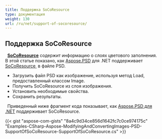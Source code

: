 ```yaml
---
title: Поддержка SoCoResource
type: документация
weight: 130
url: /ru/net/support-of-socoresource/
---
```


## **Поддержка SoCoResource**
` `[**SoCoResource**](https://reference.aspose.com/net/psd/aspose.psd.fileformats.psd.layers.layerresources/socoresource) содержит информацию о слоях цветового заполнения. В этой статье показано, как [Aspose.PSD](https://products.aspose.com/psd) для .NET поддерживает [SoCoResource ](https://reference.aspose.com/net/psd/aspose.psd.fileformats.psd.layers.layerresources/socoresource) в файле PSD. 

- Загрузить файл PSD как изображение, используя метод Load, предоставленный классом Image.
- Получить SoCoResource из слоя изображения.
- Установить необходимые свойства.
- Сохранить результаты.

` `Приведенный ниже фрагмент кода показывает, как [Aspose.PSD для .NET](https://products.aspose.com/psd/net) поддерживает SoCoResource. 

{{< gist "aspose-com-gists" "8a4c9d34ce856d1642fc7c0ce974175c" "Examples-CSharp-Aspose-ModifyingAndConvertingImages-PSD-SupportOfSoCoResource-SupportOfSoCoResource.cs" >}}
